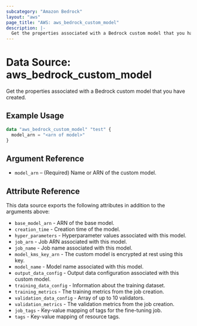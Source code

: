 ```yaml
---
subcategory: "Amazon Bedrock"
layout: "aws"
page_title: "AWS: aws_bedrock_custom_model"
description: |-
  Get the properties associated with a Bedrock custom model that you have created
---
```


# Data Source: aws_bedrock_custom_model

Get the properties associated with a Bedrock custom model that you have created.

## Example Usage

```terraform
data "aws_bedrock_custom_model" "test" {
  model_arn = "<arn of model>"
}
```

## Argument Reference

* `model_arn` – (Required) Name or ARN of the custom model.

## Attribute Reference

This data source exports the following attributes in addition to the arguments above:

* `base_model_arn` - ARN of the base model.
* `creation_time` - Creation time of the model.
* `hyper_parameters` - Hyperparameter values associated with this model.
* `job_arn` - Job ARN associated with this model.
* `job_name` - Job name associated with this model.
* `model_kms_key_arn` - The custom model is encrypted at rest using this key.
* `model_name` - Model name associated with this model.
* `output_data_config` - Output data configuration associated with this custom model.
* `training_data_config` - Information about the training dataset.
* `training_metrics` - The training metrics from the job creation.
* `validation_data_config` - Array of up to 10 validators.
* `validation_metrics` - The validation metrics from the job creation.
* `job_tags` - Key-value mapping of tags for the fine-tuning job.
* `tags` - Key-value mapping of resource tags.
  
